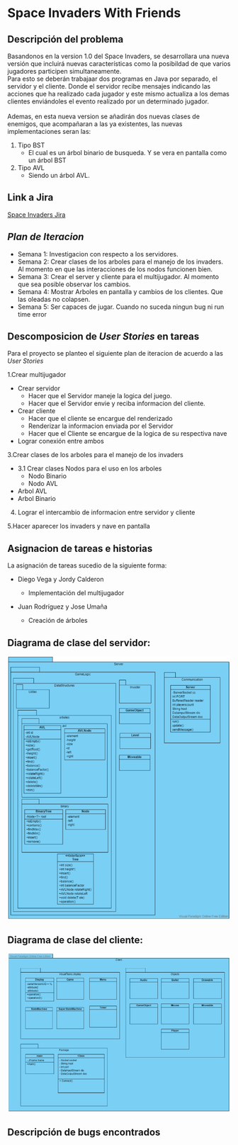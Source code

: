 # Space Invaders With Friends
## Descripción del problema
Basandonos en la version 1.0 del Space Invaders, se desarrollara una nueva versión que incluirá nuevas características como la posibildad de que varios jugadores participen simultaneamente.<br/>Para esto se deberán trabajaar dos programas en Java por separado, el servidor y el cliente. Donde el servidor recibe mensajes indicando las acciones que ha realizado cada jugador y este mismo actualiza a los demas clientes enviándoles el evento realizado por un determinado jugador.
<br/><br/>Ademas, en esta nueva version se añadirán dos nuevas clases de enemigos, que acompañaran a las ya existentes, las nuevas implementaciones seran las:
1. Tipo BST
   - El cual es un árbol binario de busqueda. Y se vera en pantalla como un árbol BST
2. Tipo AVL
   - Siendo un árbol AVL.
   


## Link a Jira
[Space Invaders Jira](https://diegovm02.atlassian.net/jira/software/projects/SI/boards/1)

## _Plan de Iteracion_


* Semana 1: Investigacion con respecto a los servidores.
* Semana 2: Crear clases de los arboles para el manejo de los invaders. Al momento en que las interacciones de los nodos funcionen bien.
* Semana 3: Crear el server y cliente para el multijugador. Al momento que sea posible observar los cambios.
* Semana 4: Mostrar Arboles en pantalla y cambios de los clientes. Que las oleadas no colapsen.
* Semana 5: Ser capaces de jugar. Cuando no suceda ningun bug ni run time error

## Descomposicion de  _User Stories_  en tareas
Para el proyecto se planteo el siguiente plan de iteracion de acuerdo a las *User Stories*

1.Crear multijugador
  - Crear servidor
    - Hacer que el Servidor maneje la logica del juego.
    - Hacer que el Servidor envie y reciba informacion del cliente.
  - Crear cliente
    - Hacer que el cliente se encargue del renderizado
    - Renderizar la informacion enviada por el Servidor
    - Hacer que el Cliente se encargue de la logica de su respectiva nave
  - Lograr conexión entre ambos

3.Crear clases de los arboles para el manejo de los invaders
  - 3.1 Crear clases Nodos para el uso en los arboles  
    - Nodo Binario
    - Nodo AVL
  - Arbol AVL
  - Arbol Binario

4. Lograr el intercambio de informacion entre servidor y cliente

5.Hacer aparecer los invaders y nave en pantalla

## Asignacion de tareas e historias
La asignación de tareas sucedio de la siguiente forma:

- Diego Vega y Jordy Calderon
    * Implementación del multijugador
    
- Juan Rodríguez y Jose Umaña
    * Creación de árboles
    
    
## Diagrama de clase del servidor: <br/>
![alt text][logo1]

[logo1]: https://github.com/Devem02/Documentacion/raw/main/images/DiagramaServer.png "Logo Title Text 2"

## Diagrama de clase del cliente: <br/>
![alt text][logo2]

[logo2]:https://github.com/Devem02/Documentacion/raw/main/images/DiagramaClient.png "Logo Title Text 3"

## Descripción de bugs encontrados